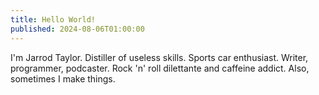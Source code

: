 ```yaml
---
title: Hello World!
published: 2024-08-06T01:00:00
---
```


  I'm Jarrod Taylor.
Distiller of useless skills. Sports car enthusiast. Writer, programmer, podcaster. Rock 'n' roll
dilettante and caffeine addict. Also, sometimes I make things.
